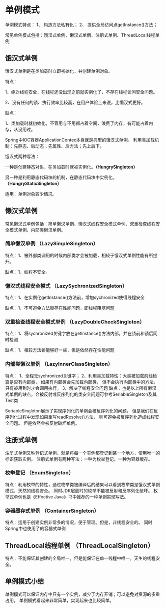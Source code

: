 # 单例模式
单例模式特点： 
1、 构造方法私有化；
2、 提供全局访问点getInstance()方法；

常见单例模式包括：饿汉式单例、懒汉式单例、注册式单例、ThreadLocal线程单例
## 饿汉式单例
饿汉式单例是在类加载时立即初始化，并创建单例对象。

特点：

1、绝对线程安全，在线程还没出现之前就实例化了，不存在线程访问安全问题。

2、没有任何的锁、执行效率比较高，在用户体验上来说，比懒汉式更好。

缺点：

1、类加载时就初始化，不管用与不用都占着空间，浪费了内存，有可能占着内存，从没用过。

Spring中IOC容器ApplicationContex本身就是典型的饿汉式单例。
利用类加载机制：先静态、后动态；先属性、后方法；先上后下。

饿汉式两种写法：

一种是创建静态对象，在类加载时就被实例化。**（HungrySingleton）**

另一种是利用静态代码块的机制，在静态代码块中实例化。**（HungryStaticSingleton）**

适用：单例对象较少情况。
## 懒汉式单例
常见懒汉式单例包括：简单懒汉单例、懒汉式线程安全模式单例、双重检查线程安全模式单例、内部类懒汉单例。
### 简单懒汉单例 （LazySimpleSingleton）
特点：1、被外部类调用的时候内部类才会被加载，相较于饿汉式单例性能有所提升。

缺点：1、线程不安全。
### 懒汉式线程安全模式 （LazySychronizedSingleton）
特点：1、在实例化getInstance()方法前，增加sychronized使得线程安全

缺点：1、不可避免方法锁存在性能问题，即线程阻塞问题
### 双重检查线程安全模式单例 （LazyDoubleCheckSingleton）
特点：1、将sychronized关键字放在getInstance()方法内部，并在锁前和锁后同时检测

缺点：1、相较方法锁能够好一些，但是依然存在性能问题
### 内部类懒汉单例 （LazyInnerClassSingleton）
特点：
1、全程无sychronized关键字；
2、利用类加载特性：大类被加载前线检查是否有内部类，
如果有内部类会先加载内部类，
但不会执行内部类中的方法，
只有被用到时才会调用执行。
3、解决了线程安全问题
缺点：也是以上所有懒汉式单例的缺点，会被反射或反序列化的类安全问题可参考SeriableSingleton及其Test类

SeriableSingleton展示了实现序列化的单例会被反序列化的问题，
但是我们在反序列化过程中发现如果重写readResolve()方法，
则可避免被反序列化造成线程安全问题。
但是依然会被反射破坏单例。
## 注册式单例
注册式单例又称登记式单例，就是将每一个实例都登记到某一个地方，使用唯一的标识获取实例。
注册式单例有两种写法：一种为枚举登记，一种为容器缓存。
### 枚举登记 （EnumSingleton）
特点：利用枚举的特性，通过枚举类被编译后的结果可以看到枚举类是饿汉式单例模式，天然的线程安全。
同时JDK层面时的枚举不能被反射和反序列化破坏。
枚举式单例也是《Effective Java》书中推荐的一种单例实现写法。
### 容器缓存式单例 （ContainerSingleton）
特点：适用于创建实例非常多的情况，便于管理。但是，非线程安全的。
同时Spring中也使用了的容器式单例
## ThreadLocal线程单例 （ThreadLocalSingleton）
特点：不能保证其创建的全局唯一，但是能保证在单一线程中唯一，天生的线程安全。
## 单例模式小结
单例模式可以保证内存中只有一个实例，减少了内存开销；可以避免对资源的多重占用。
单例模式看起来非常简单，实现起来也比较简单。








